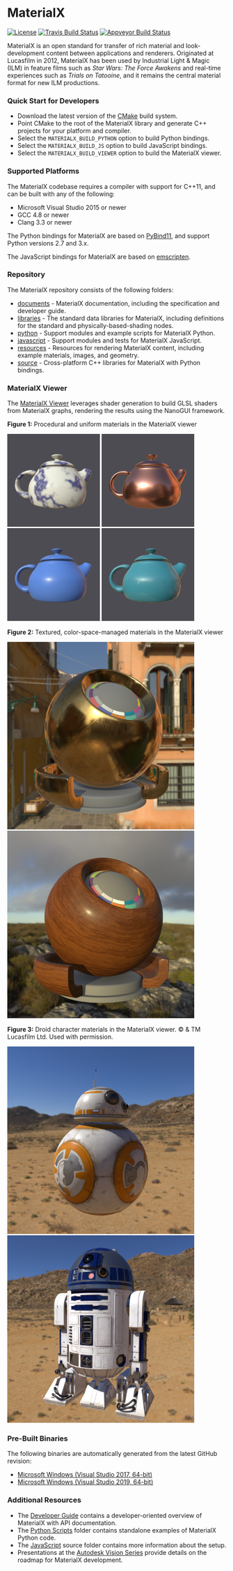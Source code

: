# MaterialX

[![License](https://img.shields.io/badge/License-Apache%202.0-blue.svg)](https://github.com/materialx/MaterialX/blob/master/LICENSE.txt)
[![Travis Build Status](https://travis-ci.com/materialx/MaterialX.svg?branch=master)](https://travis-ci.com/materialx/MaterialX)
[![Appveyor Build Status](https://ci.appveyor.com/api/projects/status/pmlxnp5m1fve11k0?svg=true)](https://ci.appveyor.com/project/jstone-lucasfilm/materialx)

MaterialX is an open standard for transfer of rich material and look-development content between applications and renderers.  Originated at Lucasfilm in 2012, MaterialX has been used by Industrial Light & Magic (ILM) in feature films such as _Star Wars: The Force Awakens_ and real-time experiences such as _Trials on Tatooine_, and it remains the central material format for new ILM productions.

### Quick Start for Developers

- Download the latest version of the [CMake](https://cmake.org/) build system.
- Point CMake to the root of the MaterialX library and generate C++ projects for your platform and compiler.
- Select the `MATERIALX_BUILD_PYTHON` option to build Python bindings.
- Select the `MATERIALX_BUILD_JS` option to build JavaScript bindings.
- Select the `MATERIALX_BUILD_VIEWER` option to build the MaterialX viewer.

### Supported Platforms

The MaterialX codebase requires a compiler with support for C++11, and can be built with any of the following:

- Microsoft Visual Studio 2015 or newer
- GCC 4.8 or newer
- Clang 3.3 or newer

The Python bindings for MaterialX are based on [PyBind11](https://github.com/pybind/pybind11), and support Python versions 2.7 and 3.x.

The JavaScript bindings for MaterialX are based on [emscripten](https://emscripten.org/).

### Repository

The MaterialX repository consists of the following folders:

- [documents](documents) - MaterialX documentation, including the specification and developer guide.
- [libraries](libraries) - The standard data libraries for MaterialX, including definitions for the standard and physically-based-shading nodes.
- [python](python) - Support modules and example scripts for MaterialX Python.
- [javascript](source/JsMaterialX) - Support modules and tests for MaterialX JavaScript.
- [resources](resources) - Resources for rendering MaterialX content, including example materials, images, and geometry.
- [source](source) - Cross-platform C++ libraries for MaterialX with Python bindings.

### MaterialX Viewer

The [MaterialX Viewer](documents/DeveloperGuide/Viewer.md) leverages shader generation to build GLSL shaders from MaterialX graphs, rendering the results using the NanoGUI framework.

**Figure 1:** Procedural and uniform materials in the MaterialX viewer
<p float="left">
  <img src="/documents/Images/MaterialXView_Marble.png" width="213" />
  <img src="/documents/Images/MaterialXView_Copper.png" width="213" /> 
  <img src="/documents/Images/MaterialXView_Plastic.png" width="213" /> 
  <img src="/documents/Images/MaterialXView_Carpaint.png" width="213" /> 
</p>

**Figure 2:** Textured, color-space-managed materials in the MaterialX viewer
<p float="left">
  <img src="/documents/Images/MaterialXView_TiledBrass.png" width="430" />
  <img src="/documents/Images/MaterialXView_TiledWood.png" width="430" /> 
</p>

**Figure 3:** Droid character materials in the MaterialX viewer. © & TM Lucasfilm Ltd. Used with permission.
<p float="left">
  <img src="/documents/Images/MaterialXView_BB8.png" width="430" />
  <img src="/documents/Images/MaterialXView_R2D2.png" width="430" /> 
</p>

### Pre-Built Binaries

The following binaries are automatically generated from the latest GitHub revision:

- [Microsoft Windows (Visual Studio 2017, 64-bit)](https://ci.appveyor.com/api/projects/jstone-lucasfilm/materialx/artifacts/build%2FMaterialX_Windows_VS2017_x64_Python37.zip?job=Environment%3A%20APPVEYOR_BUILD_WORKER_IMAGE%3DVisual%20Studio%202017%2C%20GENERATOR%3DVisual%20Studio%2015%202017%2C%20TOOLSET_NAME%3DVS2017%2C%20ARCH%3Dx64%2C%20PYTHON%3DC%3A%5CPython37-x64%2C%20PYTHON_NAME%3DPython37)
- [Microsoft Windows (Visual Studio 2019, 64-bit)](https://ci.appveyor.com/api/projects/jstone-lucasfilm/materialx/artifacts/build%2FMaterialX_Windows_VS2019_x64_Python38.zip?job=Environment%3A%20APPVEYOR_BUILD_WORKER_IMAGE%3DVisual%20Studio%202019%2C%20GENERATOR%3DVisual%20Studio%2016%202019%2C%20TOOLSET_NAME%3DVS2019%2C%20ARCH%3Dx64%2C%20PYTHON%3DC%3A%5CPython38-x64%2C%20PYTHON_NAME%3DPython38)

### Additional Resources

- The [Developer Guide](http://www.materialx.org/docs/api/index.html) contains a developer-oriented overview of MaterialX with API documentation.
- The [Python Scripts](python/Scripts/README.md) folder contains standalone examples of MaterialX Python code.
- The [JavaScript](source/JsMaterialX/README.md) source folder contains more information about the setup.
- Presentations at the [Autodesk Vision Series](https://area.autodesk.com/blogs/thebuzz/open-source-at-autodesk-materialx/) provide details on the roadmap for MaterialX development.
